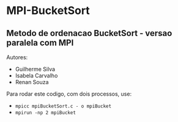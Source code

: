 # MPI-BucketSort

## Metodo de ordenacao BucketSort - versao paralela com MPI
 Autores:
 * Guilherme Silva
 * Isabela Carvalho
 * Renan Souza

Para rodar este codigo, com dois processos, use: 

 * `mpicc mpiBucketSort.c - o mpiBucket`
 * `mpirun -np 2 mpiBucket`
